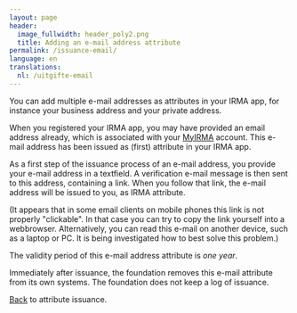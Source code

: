 ```yaml
---
layout: page
header:
  image_fullwidth: header_poly2.png
  title: Adding an e-mail address attribute
permalink: /issuance-email/
language: en
translations:
  nl: /uitgifte-email
---
```


You can add multiple e-mail addresses as attributes in your IRMA app,
for instance your business address and your private address.

When you registered your IRMA app, you may have provided an email
address already, which is associated with your [MyIRMA](/myirma)
account. This e-mail address has been issued as (first) attribute in
your IRMA app.

As a first step of the issuance process of an e-mail address, you
provide your e-mail address in a textfield. A verification e-mail
message is then sent to this address, containing a link. When you
follow that link, the e-mail address will be issued to you, as IRMA
attribute.

(It appears that in some email clients on mobile phones this link is
not properly "clickable". In that case you can try to copy the link
yourself into a webbrowser. Alternatively, you can read this e-mail on
another device, such as a laptop or PC. It is being investigated how
to best solve this problem.)

The validity period of this e-mail address attribute is *one year*.

Immediately after issuance, the foundation removes this e-mail
attribute from its own systems. The foundation does not keep a log of
issuance.

[Back](/issuance) to attribute issuance.

